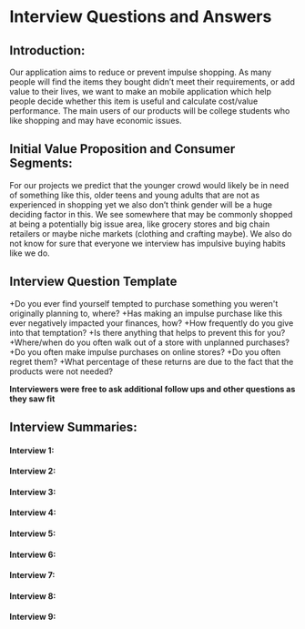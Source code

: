 <h1>Interview Questions and Answers</h1>

<h2>Introduction:</h2>
Our application aims to reduce or prevent impulse shopping. As many people will find the items they bought didn’t meet their requirements, or add value to their lives, we want to make an mobile application which 
help people decide whether this item is useful and calculate cost/value performance.  The main users of our products will be college students who like shopping and may have economic issues.

<h2>Initial Value Proposition and Consumer Segments:</h2>
For our projects we predict that the younger crowd would likely be in need of something like this, older teens and young adults that are not as experienced in shopping yet we also don’t think gender will be a huge deciding factor in this. We see somewhere that may be commonly shopped at being a potentially big issue area, like  grocery stores and big chain retailers or maybe niche markets (clothing and crafting maybe). We also do not know for sure that everyone we interview has impulsive buying habits like we do.

<h2>Interview Question Template</h2>
+Do you ever find yourself tempted to purchase something you weren't originally planning to, where?  
+Has making an impulse purchase like this ever negatively impacted your finances, how?  
+How frequently do you give into that temptation?  
+Is there anything that helps to prevent this for you?  
+Where/when do you often walk out of a store with unplanned purchases?  
+Do you often make impulse purchases on online stores?  
+Do you often regret them?  
+What percentage of these returns are due to the fact that the products were not needed?  

__Interviewers were free to ask additional follow ups and other questions as they saw fit__

<h2>Interview Summaries:</h2>
<h4>Interview 1:</h4>

<h4>Interview 2:</h4>

<h4>Interview 3:</h4>

<h4>Interview 4:</h4>

<h4>Interview 5:</h4>

<h4>Interview 6:</h4>

<h4>Interview 7:</h4>

<h4>Interview 8:</h4>

<h4>Interview 9:</h4>